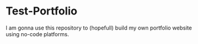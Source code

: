 # Test-Portfolio
I am gonna use this repository to (hopefull) build my own portfolio website using no-code platforms. 
